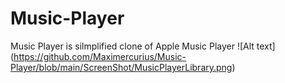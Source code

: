 # Music-Player
  Music Player is silmplified clone of Apple Music Player
![Alt text] (https://github.com/Maximercurius/Music-Player/blob/main/ScreenShot/MusicPlayerLibrary.png)

